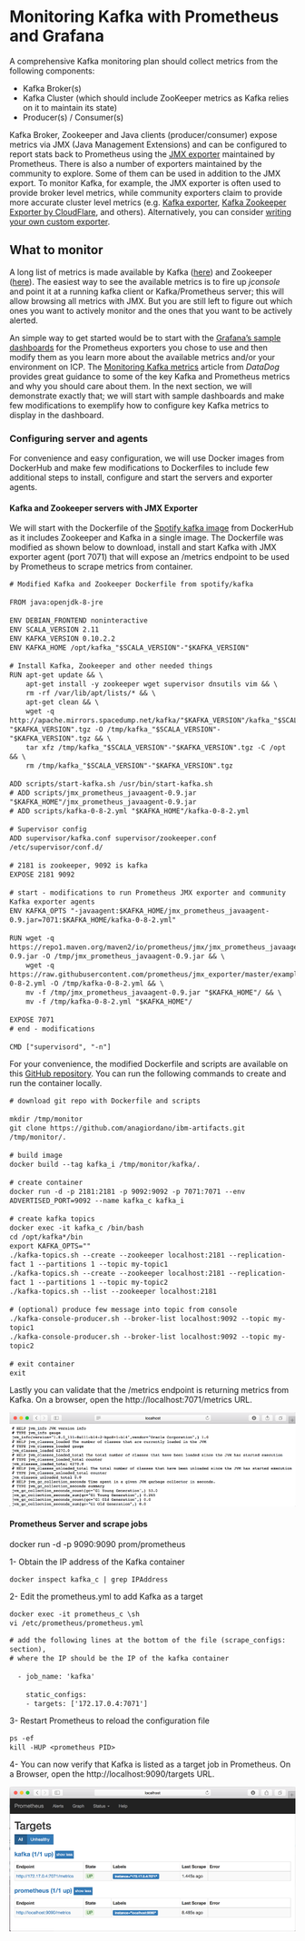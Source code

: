 # Monitoring Kafka with Prometheus and Grafana

A comprehensive Kafka monitoring plan should collect metrics from the following components:

* Kafka Broker(s)
* Kafka Cluster (which should include ZooKeeper metrics as Kafka relies on it to maintain its state)
* Producer(s) / Consumer(s) 

Kafka Broker, Zookeeper and Java clients (producer/consumer) expose metrics via JMX (Java Management Extensions) and can be configured to report stats back to Prometheus using the [JMX exporter](https://github.com/prometheus/jmx_exporter) maintained by Prometheus.  There is also a number of exporters maintained by the community to explore. Some of them can be used in addition to the JMX export. To monitor Kafka, for example, the JMX exporter is often used to provide broker level metrics, while community exporters claim to provide more accurate cluster level metrics (e.g. [Kafka exporter](https://github.com/danielqsj/kafka_exporter), [Kafka Zookeeper Exporter by CloudFlare](https://github.com/cloudflare/kafka_zookeeper_exporter), and others). Alternatively, you can consider [writing your own custom exporter](https://prometheus.io/docs/instrumenting/writing_exporters/).

## What to monitor

A long list of metrics is made available by Kafka ([here](https://kafka.apache.org/documentation/#monitoring)) and Zookeeper ([here](https://zookeeper.apache.org/doc/current/zookeeperJMX.html)). The easiest way to see the available metrics is to fire up *jconsole* and point it at a running kafka client or Kafka/Prometheus server; this will allow browsing all metrics with JMX. But you are still left to figure out which ones you want to actively monitor and the ones that you want to be actively alerted. 

An simple way to get started would be to start with the [Grafana’s sample dashboards](https://grafana.com/dashboards) for the Prometheus exporters you chose to use and then modify them as you learn more about the available metrics and/or your environment on ICP. The [Monitoring Kafka metrics](https://www.datadoghq.com/blog/monitoring-kafka-performance-metrics/) article from *DataDog* provides great guidance to some of the key Kafka and Prometheus metrics and why you should care about them. In the next section, we will demonstrate exactly that; we will start with sample dashboards and make few modifications to exemplify how to configure key Kafka metrics to display in the dashboard.

### Configuring server and agents

For convenience and easy configuration, we will use Docker images from DockerHub and make few modifications to Dockerfiles to include few additional steps to install, configure and start the servers and exporter agents.

#### Kafka and Zookeeper servers with JMX Exporter

We will start with the Dockerfile of the [Spotify kafka image](https://hub.docker.com/r/spotify/kafka/~/dockerfile/) from DockerHub as it includes Zookeeper and Kafka in a single image. The Dockerfile was modified as shown below to download, install and start Kafka with JMX exporter agent (port 7071) that will expose an /metrics endpoint to be used by Prometheus to scrape metrics from container. 

```
# Modified Kafka and Zookeeper Dockerfile from spotify/kafka

FROM java:openjdk-8-jre

ENV DEBIAN_FRONTEND noninteractive
ENV SCALA_VERSION 2.11
ENV KAFKA_VERSION 0.10.2.2
ENV KAFKA_HOME /opt/kafka_"$SCALA_VERSION"-"$KAFKA_VERSION"

# Install Kafka, Zookeeper and other needed things
RUN apt-get update && \
    apt-get install -y zookeeper wget supervisor dnsutils vim && \
    rm -rf /var/lib/apt/lists/* && \
    apt-get clean && \
    wget -q http://apache.mirrors.spacedump.net/kafka/"$KAFKA_VERSION"/kafka_"$SCALA_VERSION"-"$KAFKA_VERSION".tgz -O /tmp/kafka_"$SCALA_VERSION"-"$KAFKA_VERSION".tgz && \
    tar xfz /tmp/kafka_"$SCALA_VERSION"-"$KAFKA_VERSION".tgz -C /opt && \
    rm /tmp/kafka_"$SCALA_VERSION"-"$KAFKA_VERSION".tgz

ADD scripts/start-kafka.sh /usr/bin/start-kafka.sh
# ADD scripts/jmx_prometheus_javaagent-0.9.jar "$KAFKA_HOME"/jmx_prometheus_javaagent-0.9.jar
# ADD scripts/kafka-0-8-2.yml "$KAFKA_HOME"/kafka-0-8-2.yml

# Supervisor config
ADD supervisor/kafka.conf supervisor/zookeeper.conf /etc/supervisor/conf.d/

# 2181 is zookeeper, 9092 is kafka
EXPOSE 2181 9092

# start - modifications to run Prometheus JMX exporter and community Kafka exporter agents
ENV KAFKA_OPTS "-javaagent:$KAFKA_HOME/jmx_prometheus_javaagent-0.9.jar=7071:$KAFKA_HOME/kafka-0-8-2.yml"

RUN wget -q https://repo1.maven.org/maven2/io/prometheus/jmx/jmx_prometheus_javaagent/0.9/jmx_prometheus_javaagent-0.9.jar -O /tmp/jmx_prometheus_javaagent-0.9.jar && \
    wget -q https://raw.githubusercontent.com/prometheus/jmx_exporter/master/example_configs/kafka-0-8-2.yml -O /tmp/kafka-0-8-2.yml && \
    mv -f /tmp/jmx_prometheus_javaagent-0.9.jar "$KAFKA_HOME"/ && \
    mv -f /tmp/kafka-0-8-2.yml "$KAFKA_HOME"/

EXPOSE 7071
# end - modifications

CMD ["supervisord", "-n"]
```

For your convenience, the modified Dockerfile and scripts are available on this [GitHub repository](https://github.com/anagiordano/ibm-artifacts). You can run the following commands to create and run the container locally.

```
# download git repo with Dockerfile and scripts

mkdir /tmp/monitor
git clone https://github.com/anagiordano/ibm-artifacts.git /tmp/monitor/.

# build image 
docker build --tag kafka_i /tmp/monitor/kafka/.

# create container
docker run -d -p 2181:2181 -p 9092:9092 -p 7071:7071 --env ADVERTISED_PORT=9092 --name kafka_c kafka_i 

# create kafka topics
docker exec -it kafka_c /bin/bash
cd /opt/kafka*/bin
export KAFKA_OPTS=""
./kafka-topics.sh --create --zookeeper localhost:2181 --replication-fact 1 --partitions 1 --topic my-topic1
./kafka-topics.sh --create --zookeeper localhost:2181 --replication-fact 1 --partitions 1 --topic my-topic2
./kafka-topics.sh --list --zookeeper localhost:2181

# (optional) produce few message into topic from console
./kafka-console-producer.sh --broker-list localhost:9092 --topic my-topic1
./kafka-console-producer.sh --broker-list localhost:9092 --topic my-topic2

# exit container
exit
``` 
Lastly you can validate that the /metrics endpoint is returning metrics from Kafka. On a browser, open the http://localhost:7071/metrics URL.

![](images/metrics-endpoint.png)

#### Prometheus Server and scrape jobs

docker run -d -p 9090:9090 prom/prometheus


1- Obtain the IP address of the Kafka container

```
docker inspect kafka_c | grep IPAddress
```

2- Edit the prometheus.yml to add Kafka as a target

```
docker exec -it prometheus_c \sh
vi /etc/prometheus/prometheus.yml
```
```
# add the following lines at the bottom of the file (scrape_configs: section), 
# where the IP should be the IP of the kafka container 

  - job_name: 'kafka'                                                          
                                                                               
    static_configs:                                                            
    - targets: ['172.17.0.4:7071'] 

```
3- Restart Prometheus to reload the configuration file

```
ps -ef 
kill -HUP <prometheus PID>
```

4- You can now verify that Kafka is listed as a target job in Prometheus. On a Browser, open the http://localhost:9090/targets URL.

![](images/prometheus-targets.png)